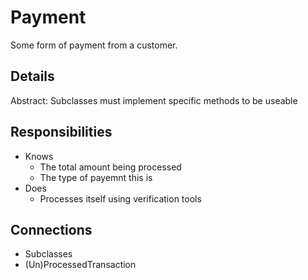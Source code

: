 # Payment

Some form of payment from a customer.

## Details

<!-- List out the key attributes of the class here -->
Abstract: Subclasses must implement specific methods to be useable

## Responsibilities

<!-- List out the responsibilites here -->
* Knows
  * The total amount being processed
  * The type of payemnt this is
* Does
  * Processes itself using verification tools

## Connections

<!-- List out the classes this class will interact with -->
* Subclasses
* (Un)ProcessedTransaction

